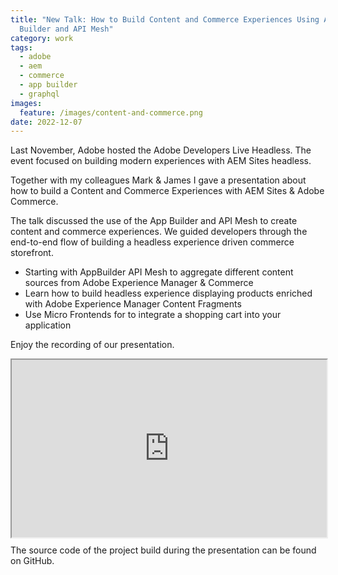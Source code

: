 ```yaml
---
title: "New Talk: How to Build Content and Commerce Experiences Using App
  Builder and API Mesh"
category: work
tags:
  - adobe
  - aem
  - commerce
  - app builder
  - graphql
images:
  feature: /images/content-and-commerce.png
date: 2022-12-07
---
```

Last November, Adobe hosted the Adobe Developers Live Headless. The event focused on building modern experiences with AEM Sites headless.

Together with my colleagues Mark & James I gave a presentation about how to build a Content and Commerce Experiences with AEM Sites & Adobe Commerce. 

The talk discussed the use of the App Builder and API Mesh to create content and commerce experiences. We guided developers through the end-to-end flow of building a headless experience driven commerce storefront.

* Starting with AppBuilder API Mesh to aggregate different content sources from Adobe Experience Manager & Commerce
* Learn how to build headless experience displaying products enriched with Adobe Experience Manager Content Fragments
* Use Micro Frontends for to integrate a shopping cart into your application

Enjoy the recording of our presentation.

<div id="25cTzVV2jfQ" class="eleventy-plugin-youtube-embed" style="position:relative; width:100%; padding-top: 56.25%"><iframe allowfullscreen="" embedded-video="" src="https://video.tv.adobe.com/v/3411440/?quality=12&amp;learn=on" style="position: absolute; top: 0; left: 0; width: 100%; height: 100%;"><source src="https://video.tv.adobe.com/v/3411440/?quality=12&learn=on" type="" /><p>Your browser does not support the iframe element.</p></iframe></div>

The source code of the project build during the presentation can be found on GitHub.

<github-badge repo="https://github.com/herzog31/aem-nextjs-template" label="AEM NextJS Template App">
